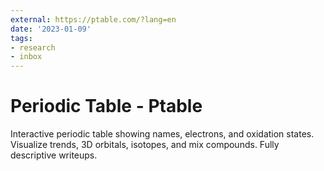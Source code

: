 ```yaml
---
external: https://ptable.com/?lang=en
date: '2023-01-09'
tags:
- research
- inbox
---
```


# Periodic Table - Ptable

Interactive periodic table showing names, electrons, and oxidation states. Visualize trends, 3D orbitals, isotopes, and mix compounds. Fully descriptive writeups.
